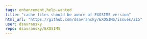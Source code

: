 ```yaml
---
tags: enhancement,help-wanted
title: "cache files should be aware of EXOSIMS version"
html_url: "https://github.com/dsavransky/EXOSIMS/issues/215"
user: dsavransky
repo: dsavransky/EXOSIMS
---
```


